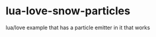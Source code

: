 lua-love-snow-particles
=======================

lua/love example that has a particle emitter in it that works
